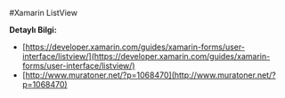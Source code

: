 #Xamarin ListView


**Detaylı Bilgi:**

* [https://developer.xamarin.com/guides/xamarin-forms/user-interface/listview/](https://developer.xamarin.com/guides/xamarin-forms/user-interface/listview/)
* [http://www.muratoner.net/?p=1068470](http://www.muratoner.net/?p=1068470)
